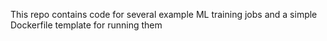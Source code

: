 This repo contains code for several example ML training jobs and a simple Dockerfile template for running them
